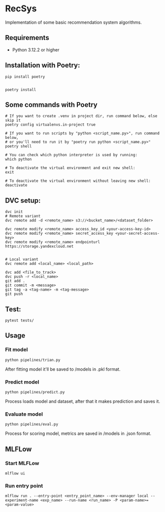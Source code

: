 # RecSys
Implementation of some basic recommendation system algorithms.

## Requirements
- Python 3.12.2 or higher

## Installation with Poetry:
~~~
pip install poetry


poetry install
~~~

## Some commands with Poetry
```
# If you want to create .venv in project dir, run command below, else skip it
poetry config virtualenvs.in-project true

# If you want to run scripts by "python <script_name.py>", run command below,
# or you'll need to run it by "poetry run python <script_name.py>"
poetry shell

# You can check which python interpreter is used by running:
which python

# To deactivate the virtual environment and exit new shell:
exit

# To deactivate the virtual environment without leaving new shell:
deactivate
```

## DVC setup:
```
dvc init
# Remote variant
dvc remote add -d <remote_name> s3://<bucket_name>/<dataset_folder>

dvc remote modify <remote_name> access_key_id <your-access-key-id>
dvc remote modify <remote_name> secret_access_key <your-secret-access-key>
dvc remote modify <remote_name> endpointurl https://storage.yandexcloud.net


# Local variant
dvc remote add <local_name> <local_path>

dvc add <file_to_track>
dvc push -r <local_name>
git add .
git commit -m <message>
git tag -a <tag-name> -m <tag-message>
git push
```

## Test:
~~~
pytest tests/
~~~


## Usage

### Fit model

~~~
python pipelines/trian.py
~~~
After fitting model it'll be saved to /models in .pkl format.

### Predict model

~~~
python pipelines/predict.py
~~~
Process loads model and dataset, after that it makes prediction and saves it.

### Evaluate model

~~~
python pipelines/eval.py
~~~
Process for scoring model, metrics are saved in /models in .json format.

## MLFLow

### Start MLFLow

~~~
mlflow ui
~~~

### Run entry point

~~~
mlflow run . --entry-point <entry_point_name> --env-manager local --experiment-name <exp_name> --run-name <run_name> -P <param-name>=<param-value>
~~~
